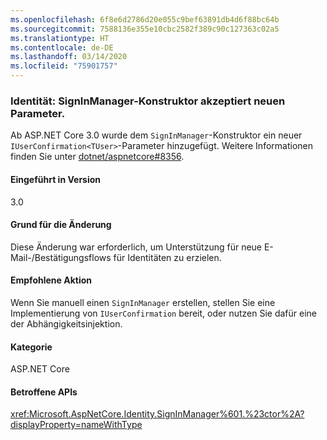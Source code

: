 ```yaml
---
ms.openlocfilehash: 6f8e6d2786d20e055c9bef63891db4d6f88bc64b
ms.sourcegitcommit: 7588136e355e10cbc2582f389c90c127363c02a5
ms.translationtype: HT
ms.contentlocale: de-DE
ms.lasthandoff: 03/14/2020
ms.locfileid: "75901757"
---
```

### <a name="identity-signinmanager-constructor-accepts-new-parameter"></a>Identität: SignInManager-Konstruktor akzeptiert neuen Parameter.

Ab ASP.NET Core 3.0 wurde dem `SignInManager`-Konstruktor ein neuer `IUserConfirmation<TUser>`-Parameter hinzugefügt. Weitere Informationen finden Sie unter [dotnet/aspnetcore#8356](https://github.com/dotnet/aspnetcore/issues/8356).

#### <a name="version-introduced"></a>Eingeführt in Version

3.0

#### <a name="reason-for-change"></a>Grund für die Änderung

Diese Änderung war erforderlich, um Unterstützung für neue E-Mail-/Bestätigungsflows für Identitäten zu erzielen.

#### <a name="recommended-action"></a>Empfohlene Aktion

Wenn Sie manuell einen `SignInManager` erstellen, stellen Sie eine Implementierung von `IUserConfirmation` bereit, oder nutzen Sie dafür eine der Abhängigkeitsinjektion.

#### <a name="category"></a>Kategorie

ASP.NET Core

#### <a name="affected-apis"></a>Betroffene APIs

<xref:Microsoft.AspNetCore.Identity.SignInManager%601.%23ctor%2A?displayProperty=nameWithType>

<!--

#### Affected APIs

`Overload:Microsoft.AspNetCore.Identity.SignInManager`1.#ctor`

-->
